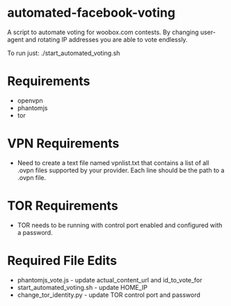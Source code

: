 automated-facebook-voting
=========================

A script to automate voting for woobox.com contests. By changing user-agent and rotating IP addresses you are able to vote endlessly.

To run just: ./start_automated_voting.sh

Requirements
===
* openvpn 
* phantomjs
* tor

VPN Requirements
===
* Need to create a text file named vpnlist.txt that contains a list of all .ovpn files supported by your provider. Each line should be the path to a .ovpn file.

TOR Requirements
===
* TOR needs to be running with control port enabled and configured with a password. 

Required File Edits
===
* phantomjs_vote.js - update actual_content_url and id_to_vote_for
* start_automated_voting.sh - update HOME_IP
* change_tor_identity.py - update TOR control port and password
